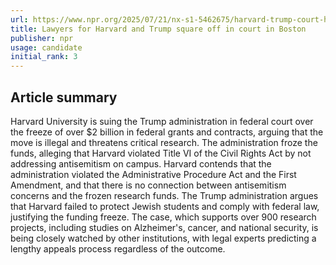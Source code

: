 ```yaml
---
url: https://www.npr.org/2025/07/21/nx-s1-5462675/harvard-trump-court-hearing-boston
title: Lawyers for Harvard and Trump square off in court in Boston
publisher: npr
usage: candidate
initial_rank: 3
---
```

## Article summary
Harvard University is suing the Trump administration in federal court over the freeze of over $2 billion in federal grants and contracts, arguing that the move is illegal and threatens critical research. The administration froze the funds, alleging that Harvard violated Title VI of the Civil Rights Act by not addressing antisemitism on campus. Harvard contends that the administration violated the Administrative Procedure Act and the First Amendment, and that there is no connection between antisemitism concerns and the frozen research funds. The Trump administration argues that Harvard failed to protect Jewish students and comply with federal law, justifying the funding freeze. The case, which supports over 900 research projects, including studies on Alzheimer's, cancer, and national security, is being closely watched by other institutions, with legal experts predicting a lengthy appeals process regardless of the outcome.
